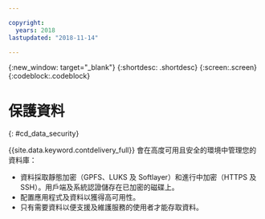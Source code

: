 ```yaml
---

copyright:
  years: 2018
lastupdated: "2018-11-14"

---
```


{:new_window: target="_blank"}
{:shortdesc: .shortdesc}
{:screen:.screen}
{:codeblock:.codeblock}


# 保護資料    
{: #cd_data_security}  

{{site.data.keyword.contdelivery_full}} 會在高度可用且安全的環境中管理您的資料庫：
   * 資料採取靜態加密（GPFS、LUKS 及 Softlayer）和進行中加密（HTTPS 及 SSH）。用戶端及系統認證儲存在已加密的磁碟上。
   * 配置應用程式及資料以獲得高可用性。
   * 只有需要資料以便支援及維護服務的使用者才能存取資料。
